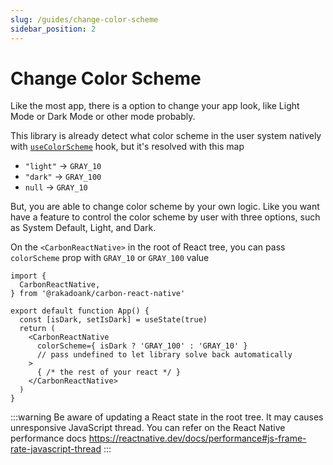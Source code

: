 ```yaml
---
slug: /guides/change-color-scheme
sidebar_position: 2
---
```


# Change Color Scheme

Like the most app, there is a option to change your app look, like Light Mode or Dark Mode or other mode probably.

This library is already detect what color scheme in the user system natively with [`useColorScheme`](https://reactnative.dev/docs/usecolorscheme) hook, but it's resolved with this map
- `"light"` -> `GRAY_10`
- `"dark"` -> `GRAY_100`
- `null` -> `GRAY_10`

But, you are able to change color scheme by your own logic. Like you want have a feature to control the color scheme by user with three options, such as System Default, Light, and Dark.

On the `<CarbonReactNative>` in the root of React tree, you can pass `colorScheme` prop with `GRAY_10` or `GRAY_100` value

```tsx
import {
  CarbonReactNative,
} from '@rakadoank/carbon-react-native'

export default function App() {
  const [isDark, setIsDark] = useState(true)
  return (
    <CarbonReactNative
      colorScheme={ isDark ? 'GRAY_100' : 'GRAY_10' }
      // pass undefined to let library solve back automatically
    >
      { /* the rest of your react */ }
    </CarbonReactNative>
  )
}
```

:::warning
Be aware of updating a React state in the root tree. It may causes unresponsive JavaScript thread. You can refer on the React Native performance docs https://reactnative.dev/docs/performance#js-frame-rate-javascript-thread
:::